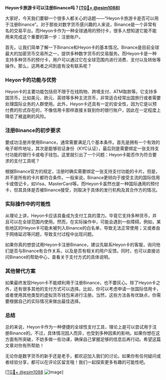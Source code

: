 **Heyon卡旅游卡可以注册Binance吗？[[TG💪+ @esim1088](https://t.me/s/esim1088)]**

大家好，今天我们要聊一个很多人都关心的话题——“Heyon卡旅游卡是否可以用于注册Binance”。对于那些对数字货币感兴趣的人来说，Binance是一个非常有名的交易平台。而Heyon卡作为一种全球通用的预付卡，很多人想知道它能不能用来完成这个重要的第一步：注册账户。

首先，让我们简单了解一下Binance和Heyon卡的基本情况。Binance是目前全球最大的加密货币交易所之一，提供多种数字货币的交易服务。而Heyon卡是一种支持多种货币的预付卡，用户可以通过它在全球范围内进行消费、支付以及转账等操作。那么，这两者之间到底有没有联系呢？

### Heyon卡的功能与优势

Heyon卡的主要功能包括但不限于在线购物、跨境支付、ATM取款等。它支持多国货币，比如美元、欧元、英镑等多种主流货币，非常适合经常出国旅行或者需要处理国际业务的人群使用。此外，Heyon卡还具有一定的安全性，因为它是以预付费的形式存在的，不像信用卡那样直接关联到你的银行账户，因此在一定程度上降低了被盗刷的风险。

### 注册Binance的初步要求

要成功注册并使用Binance，通常需要满足几个基本条件。首先是拥有一个有效的电子邮件地址，其次是能够验证身份（KYC认证），最后则是需要绑定一张支持支付功能的银行卡或电子钱包。这里就引出了一个问题：Heyon卡能否作为符合要求的支付工具呢？

根据Binance官方的规定，注册时确实需要绑定一张支持支付功能的卡片。但是，并不是所有的卡片都符合条件。一般来说，Binance更倾向于接受主流的国际信用卡或借记卡，如Visa、MasterCard等。而Heyon卡虽然也是一种国际通用的预付卡，但其具体是否被Binance接受，则取决于具体的发行机构及其合作方的情况。

### 实际操作中的可能性

从理论上讲，Heyon卡应该具备成为支付工具的潜力。毕竟它支持多种货币，并且可以在全球范围内使用。然而，在实际操作中，可能会遇到一些障碍。例如，某些地区的Heyon卡可能未被列入Binance的白名单，导致无法正常使用；又或者由于网络延迟等问题，导致支付过程中出现问题。

如果你真的想尝试用Heyon卡注册Binance，建议先联系Heyon卡的客服，询问他们是否与Binance有合作关系，以及是否有相关的用户反馈。同时，也可以直接访问Binance的帮助中心，查看关于支付方式的具体说明。

### 其他替代方案

如果最终发现Heyon卡不能顺利用于注册Binance，也不要灰心。除了Heyon卡之外，还有很多其他的支付方式可以选择。比如，你可以考虑申请一张国际信用卡，或者使用其他类型的虚拟货币钱包来进行注册。当然，这些方法各有优缺点，你需要根据自己的实际情况来做出最佳选择。

### 总结

总的来说，Heyon卡作为一种便捷的全球性支付工具，理论上是可以尝试用于注册Binance的。不过，具体情况因人而异，也受到多种因素的影响。如果你想在这方面有所突破，不妨多做一些功课，确保自己掌握足够的信息后再行动。希望这篇文章对你有所帮助！

无论你是数字货币的新手还是老手，都欢迎加入我们的讨论。如果你有任何疑问或者经验分享，都可以在评论区留言哦！我们一起探索更多有趣的可能性吧。

[[TG💪+ @esim1088](https://t.me/s/esim1088) ![Image](https://i.postimg.cc/4NQfJmqS/Snipaste-2025-05-13-00-14-12.png)]